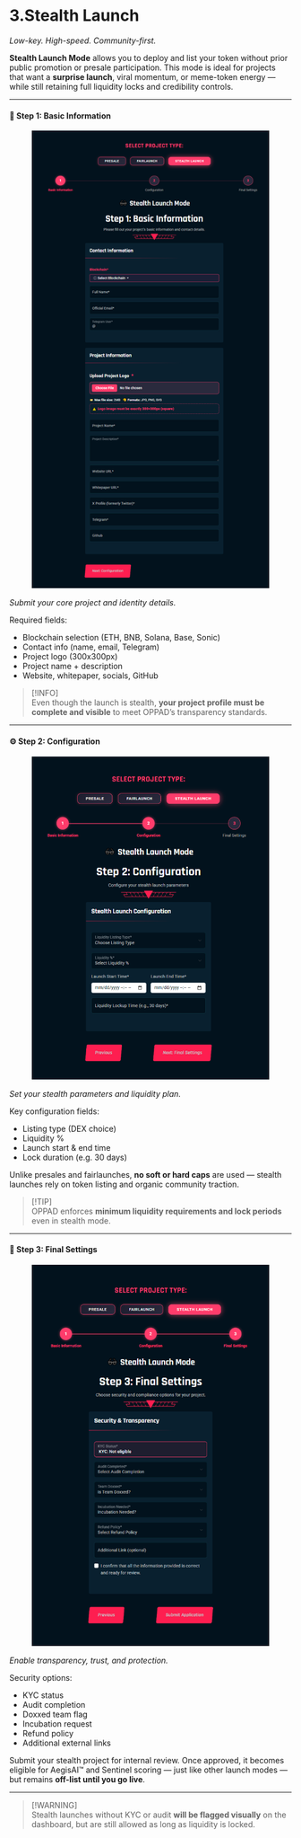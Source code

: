 # 3.Stealth Launch

_Low-key. High-speed. Community-first._

**Stealth Launch Mode** allows you to deploy and list your token without prior public promotion or presale participation. This mode is ideal for projects that want a **surprise launch**, viral momentum, or meme-token energy — while still retaining full liquidity locks and credibility controls.

***

#### 🧾 Step 1: Basic Information

<figure><img src="../.gitbook/assets/image (13).png" alt=""><figcaption></figcaption></figure>

_Submit your core project and identity details._

Required fields:

* Blockchain selection (ETH, BNB, Solana, Base, Sonic)
* Contact info (name, email, Telegram)
* Project logo (300x300px)
* Project name + description
* Website, whitepaper, socials, GitHub

> \[!INFO]\
> Even though the launch is stealth, **your project profile must be complete and visible** to meet OPPAD’s transparency standards.

***

#### ⚙️ Step 2: Configuration

<figure><img src="../.gitbook/assets/image (12).png" alt=""><figcaption></figcaption></figure>

_Set your stealth parameters and liquidity plan._

Key configuration fields:

* Listing type (DEX choice)
* Liquidity %
* Launch start & end time
* Lock duration (e.g. 30 days)

Unlike presales and fairlaunches, **no soft or hard caps** are used — stealth launches rely on token listing and organic community traction.

> \[!TIP]\
> OPPAD enforces **minimum liquidity requirements and lock periods** even in stealth mode.

***

#### 🔐 Step 3: Final Settings

<figure><img src="../.gitbook/assets/image (11).png" alt=""><figcaption></figcaption></figure>

_Enable transparency, trust, and protection._

Security options:

* KYC status
* Audit completion
* Doxxed team flag
* Incubation request
* Refund policy
* Additional external links

Submit your stealth project for internal review. Once approved, it becomes eligible for AegisAI™ and Sentinel scoring — just like other launch modes — but remains **off-list until you go live**.

***

> \[!WARNING]\
> Stealth launches without KYC or audit **will be flagged visually** on the dashboard, but are still allowed as long as liquidity is locked.
